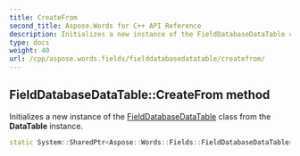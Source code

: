 ```yaml
---
title: CreateFrom
second_title: Aspose.Words for C++ API Reference
description: Initializes a new instance of the FieldDatabaseDataTable class from the DataTable instance.
type: docs
weight: 40
url: /cpp/aspose.words.fields/fielddatabasedatatable/createfrom/
---
```

## FieldDatabaseDataTable::CreateFrom method


Initializes a new instance of the [FieldDatabaseDataTable](../) class from the **DataTable** instance.

```cpp
static System::SharedPtr<Aspose::Words::Fields::FieldDatabaseDataTable> Aspose::Words::Fields::FieldDatabaseDataTable::CreateFrom(const System::SharedPtr<System::Data::DataTable> &dataTable)
```

